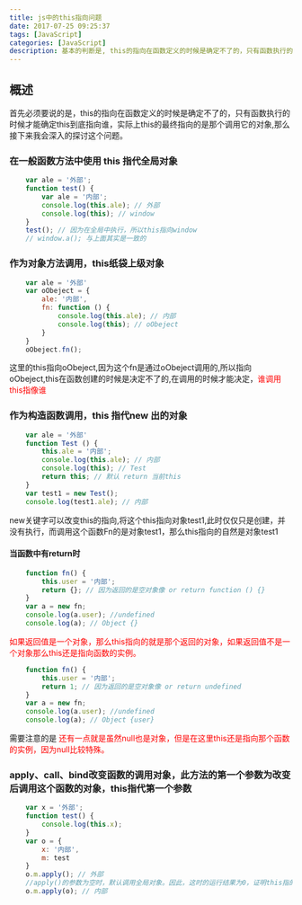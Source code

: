 ```yaml
---
title: js中的this指向问题
date: 2017-07-25 09:25:37
tags: [JavaScript]
categories: [JavaScript]
description: 基本的判断是, this的指向在函数定义的时候是确定不了的，只有函数执行的时候才能确定this到底指向谁，实际上this的最终指向的是那个调用它的对象
---
```

## 概述
 首先必须要说的是，this的指向在函数定义的时候是确定不了的，只有函数执行的时候才能确定this到底指向谁，实际上this的最终指向的是那个调用它的对象,那么接下来我会深入的探讨这个问题。
### 在一般函数方法中使用 this 指代全局对象
```javascript
    var ale = '外部';
    function test() {
        var ale = '内部';
        console.log(this.ale); // 外部
        console.log(this); // window
    }
    test(); // 因为在全局中执行，所以this指向window
    // window.a(); 与上面其实是一致的
```
### 作为对象方法调用，this纸袋上级对象
```javascript
    var ale = '外部'
    var oObeject = {
        ale: '内部',
        fn: function () {
            console.log(this.ale); // 内部
            console.log(this); // oObeject
        }
    }
    oObeject.fn();
```
这里的this指向oObeject,因为这个fn是通过oObeject调用的,所以指向oObeject,this在函数创建的时候是决定不了的,在调用的时候才能决定，<font color="red">谁调用this指像谁</font> 

### 作为构造函数调用，this 指代new 出的对象
```javascript
    var ale = '外部'
    function Test () {
        this.ale = '内部';
        console.log(this.ale); // 内部
        console.log(this); // Test
        return this; // 默认 return 当前this
    }
    var test1 = new Test();
    console.log(test1.ale); // 内部
```
new关键字可以改变this的指向,将这个this指向对象test1,此时仅仅只是创建，并没有执行，而调用这个函数Fn的是对象test1，那么this指向的自然是对象test1
#### 当函数中有return时
```javascript
    function fn() {  
        this.user = '内部';  
        return {}; // 因为返回的是空对象像 or return function () {}
    }
    var a = new fn;  
    console.log(a.user); //undefined
    console.log(a); // Object {}
```
<font color="red">如果返回值是一个对象，那么this指向的就是那个返回的对象，如果返回值不是一个对象那么this还是指向函数的实例。</font>
```javascript
    function fn() {  
        this.user = '内部';  
        return 1; // 因为返回的是空对象像 or return undefined
    }
    var a = new fn;  
    console.log(a.user); //undefined
    console.log(a); // Object {user}
```
需要注意的是 <font color="red">还有一点就是虽然null也是对象，但是在这里this还是指向那个函数的实例，因为null比较特殊。</font>
### apply、call、bind改变函数的调用对象，此方法的第一个参数为改变后调用这个函数的对象，this指代第一个参数
```javascript
    var x = '外部';
    function test() {
        console.log(this.x);
    }
    var o = {
        x: '内部',
        m: test
    }
    o.m.apply(); // 外部
    //apply()的参数为空时，默认调用全局对象。因此，这时的运行结果为0，证明this指的是全局对象。如果把最后一行代码修改为
    o.m.apply(o); // 内部
```